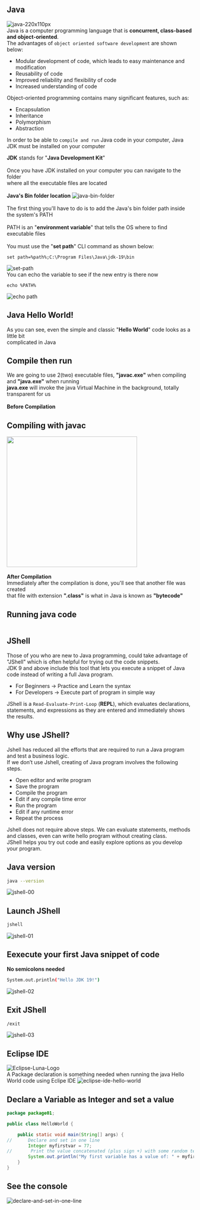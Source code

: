 ## Java
![java-220x110px](https://github.com/danielurra/java/assets/51704179/9ab8e305-6608-4b99-94b3-7fb66d8a5c33)<br>
Java is a computer programming language that is **concurrent, class-based and object-oriented**.<br>
The advantages of `object oriented software development` are shown below:<br>

* Modular development of code, which leads to easy maintenance and modification
* Reusability of code
* Improved reliability and flexibility of code
* Increased understanding of code

Object-oriented programming contains many significant features, such as:<br>
* Encapsulation
* Inheritance
* Polymorphism
* Abstraction
  
In order to be able to `compile and run` Java code in your computer, Java JDK must be installed on your computer<br/>

**JDK** stands for "<b>Java Development Kit</b>"<br />
<br/>
Once you have JDK installed on your computer you can navigate to the folder<br/>
where all the executable files are located<br/>
<br/>
<b>Java's Bin folder location</b>
![java-bin-folder](https://github.com/danielurra/java/assets/51704179/4f3bdd3e-75f1-45d1-9259-722647880bb3)</br>
<br/>
The first thing you'll have to do is to add the Java's bin folder path inside the system's PATH<br/>
<br/>
PATH is an "<b>environment variable</b>" that tells the OS where to find executable files<br/>
<br/>
You must use the "<b>set path</b>" CLI command as shown below:<br/>
```
set path=%path%;C:\Program Files\Java\jdk-19\bin
```
![set-path](https://github.com/danielurra/java/assets/51704179/d1f00084-d495-4ed8-a6a6-799b2ea30620)<br/>
You can echo the variable to see if the new entry is there now
```
echo %PATH%
```
![echo path](https://github.com/danielurra/java/assets/51704179/2c7e7a29-2d8d-43bc-abe2-35d072ac6b17)
<br/>
## Java Hello World!
As you can see, even the simple and classic "<b>Hello World</b>" code looks as a little bit</br>
complicated in Java</br>
<img src="images/java-hello-world.png" alt="" width=""><br />

## Compile then run
We are going to use 2(two) executable files, <b>"javac.exe"</b> when compiling and <b>"java.exe"</b> when running<br/>
<b>java.exe</b> will invoke the java Virtual Machine in the background, totally transparent for us<br/>
<br/>
<b>Before Compilation</b><br />
<img src="images/compilation-01-before.png" alt="" width=""><br />
## Compiling with javac<br />
<img src="images/compiling_with_javac.png" alt="" width="351px"><br />
<br/>
<b>After Compilation</b><br/>
Immediately after the compilation is done, you'll see that another file was created<br />
that file with extension <b>".class"</b> is what in Java is known as <b>"bytecode"</b><br />
<img src="images/compilation-02-after-v3.png" alt="" width=""><br />
## Running java code<br />
<img src="images/running_with_java.png" alt="" width=""><br />
## JShell
Those of you who are new to Java programming, could take advantage of "JShell" which is often helpful for trying out the code snippets.<br>
JDK 9 and above include this tool that lets you execute a snippet of Java code instead of writing a full Java program.<br>
* For Beginners -> Practice and Learn the syntax
* For Developers -> Execute part of program in simple way
  
JShell is a `Read-Evaluate-Print-Loop` (**REPL**), which evaluates declarations, statements, and expressions as they are entered and immediately shows the 
results.<br>
## Why use JShell?
Jshell has reduced all the efforts that are required to run a Java program and test a business logic.<br>
If we don’t use Jshell, creating of Java program involves the following steps.<br>
* Open editor and write program
* Save the program
* Compile the program
* Edit if any compile time error
* Run the program
* Edit if any runtime error
* Repeat the process
  
Jshell does not require above steps. We can evaluate statements, methods and classes, even can write hello program without creating class.<br>
JShell helps you try out code and easily explore options as you develop your program.<br>
## Java version
```bash
java --version
```
![jshell-00](https://github.com/danielurra/java/assets/51704179/d18fbe3a-35ac-4088-a9c7-fca64626d53d)
## Launch JShell
```bash
jshell
```
![jshell-01](https://github.com/danielurra/java/assets/51704179/45345190-7348-4e1d-8361-ad5883d8442f)
## Eexecute your first Java snippet of code
**No semicolons needed**</br>
```bash
System.out.println("Hello JDK 19!")
```
![jshell-02](https://github.com/danielurra/java/assets/51704179/39fbe7de-e7a1-46c3-b2bc-63f6941b2d1c)
## Exit JShell
```bash
/exit
```
![jshell-03](https://github.com/danielurra/java/assets/51704179/0370a258-e7b6-4354-9803-76bab3890759)
## Eclipse IDE
![Eclipse-Luna-Logo](https://github.com/danielurra/java/assets/51704179/e4b37f7e-005f-477b-a13f-049895bcc9fe)<br/>
A Package declaration is something needed when running the java Hello World code using Eclipe IDE
![eclipse-ide-hello-world](https://github.com/danielurra/java/assets/51704179/ffc979c5-0060-4ead-80ff-90eb5f0bd7b9)<br/>
## Declare a Variable as Integer and set a value
``` java
package package01;

public class HelloWorld {

	public static void main(String[] args) {
//		Declare and set in one line 
		Integer myfirstvar = 77;
//		 Print the value concatenated (plus sign +) with some random text for better understanding
		System.out.println("My first variable has a value of: " + myfirstvar);
	}
}
```
## See the console

![declare-and-set-in-one-line](https://github.com/danielurra/java/assets/51704179/0cbb9d8b-95d9-4562-85f3-5e9f746004c2)


